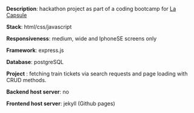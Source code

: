 __Description__: hackathon project as part of a coding bootcamp for [La Capsule](https://www.lacapsule.academy/)

__Stack__: html/css/javascript

__Responsiveness__: medium, wide and IphoneSE screens only

__Framework__: express.js

__Database__: postgreSQL

__Project__ : fetching train tickets via search requests and page loading with CRUD methods.  

__Backend host server__: no

__Frontend host server__: jekyll (Github pages)

